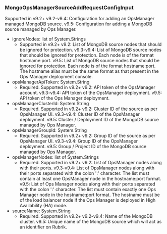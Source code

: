 ### MongoOpsManagerSourceAddRequestConfigInput
Supported in v9.2+
  v9.2-v9.4: Configuration for adding an OpsManager managed MongoDB source.
  v9.5: Configuration for adding a MongoDB source managed by Ops Manager.

- ignoreNodes: list of System.Strings
  - Supported in v9.2+
      v9.2: List of MongoDB source nodes that should be ignored for protection.
      v9.3-v9.4: List of MongoDB source nodes that should be ignored for protection. Each node is of the format hostname:port.
      v9.5: List of MongoDB source nodes that should be ignored for protection. Each node is of the format hostname:port. The hostname alias must be the same format as that present in the Ops Manager deployment console.
- opsManagerApiToken: System.String
  - Required. Supported in v9.2+
      v9.2: API token of the OpsManager account.
      v9.3-v9.4: API token of the OpsManager deployment.
      v9.5: API token of the Ops Manager deployment.
- opsManagerClusterId: System.String
  - Required. Supported in v9.2+
      v9.2: Cluster ID of the source as per OpsManager UI.
      v9.3-v9.4: Cluster ID of the OpsManager deployment.
      v9.5: Cluster / Deployment ID of the MongoDB source managed by Ops Manager.
- opsManagerGroupId: System.String
  - Required. Supported in v9.2+
      v9.2: Group ID of the source as per OpsManager UI.
      v9.3-v9.4: Group ID of the OpsManager deployment.
      v9.5: Group / Project ID of the MongoDB source managed by Ops Manager.
- opsManagerNodes: list of System.Strings
  - Required. Supported in v9.2+
      v9.2: List of OpsManager nodes along with their ports.
      v9.3-v9.4: List of OpsManager nodes along with their ports separated with the colon ':' character. The list must contain at least one OpsManager node in the hostname:port format.
      v9.5: List of Ops Manager nodes along with their ports separated with the colon ':' character. The list must contain exactly one Ops Manager node in the hostname:port format. The hostname must be of the load balancer node if the Ops Manager is deployed in High Availability (HA) mode.
- sourceName: System.String
  - Required. Supported in v9.2+
      v9.2-v9.4: Name of the MongoDB cluster.
      v9.5: Unique name of the MongoDB source which will act as an identifier on Rubrik.
